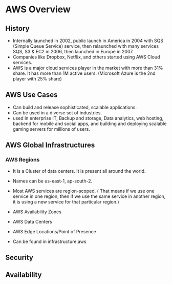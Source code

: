 # AWS Overview
## History
- Internally launched in 2002, public launch in America in 2004 with SQS (Simple Queue Service) service, then relaunched with many services SQS, S3 & EC2 in 2006, then launched in Europe in 2007.
- Companies like Dropbox, Netflix, and others started using AWS Cloud services.
- AWS is a major cloud services player in the market with more than 31% share. It has more than 1M active users. (Microsoft Azure is the 2nd player with 25% share)
## AWS Use Cases
- Can build and release sophisticated, scalable applications.
- Can be used in a diverse set of industries.
- used in enterprise IT, Backup and storage, Data analytics, web hosting, backend for mobile and social apps, and building and deploying scalable gaming servers for millions of users.

## AWS Global Infrastructures
### AWS Regions
- It is a Cluster of data centers. It is present all around the world.
- Names can be us-east-1, ap-south-2.
- Most AWS services are region-scoped. ( That means if we use one service in one region, then if we use the same service in another region, it is using a new service for that particular region.)
  
- AWS Availability Zones
- AWS Data Centers
- AWS Edge Locations/Point of Presence
- Can be found in infrastructure.aws
  
## Security

## Availability
